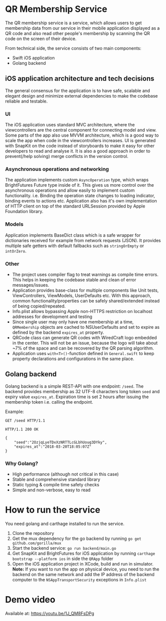 # QR Membership Service

The QR membership service is a service, which allows users to get membership data from our service in their mobile application displayed as a QR code and also read other people's membership by scanning the QR code on the screen of their device.

From technical side, the service consists of two main components:
- Swift iOS application
- Golang backend

## iOS application architecture and tech decisions
The general consensus for the application is to have safe, scalable and elegant design and minimize external dependencies to make the codebase reliable and testable.


### UI
The iOS application uses standard MVC architecture, where the viewcontrollers are the central component for connecting model and view. Some parts of the app also use MVVM architecture, which is a good way to scale the app when code in the viewcontrollers increases. 
UI is generated with SnapKit on the code instead of storyboards to make it easy for other developers to read and analyse it. It is also a good approach in order to prevent(/help solving) merge conflicts in the version control.

### Asynchronous operations and networking
The application implements custom `AsyncOperation` type, which wraps BrightFutures Future type inside of it. This gives us more control over the asynchronous operations and allow easily to implement custom functionality. i.e. Binding the operation state changes to loading indicator, binding events to actions etc.
Application also has it's own implementation of HTTP client on top of the standard URLSession provided by Apple Foundation library. 

### Models
Application implements BaseDict class which is a safe wrapper for dictionaries received for example from network requests (JSON). It provides multiple safe getters with default fallbacks such as `stringOrEmpty` or `intOrZero`.

### Other 
- The project uses compiler flag to treat warnings as compile time errors. This helps in keeping the codebase stable and clean of error messages/issues.
- Application provides base-class for multiple components like Unit tests, ViewControllers, ViewModels, UserDefaults etc. With this approach, common functionality/properties can be safely shared/extended instead of being copied/repeated.
- Info.plist allows bypassing Apple non-HTTPS restriction on localhost addresses for development and testing
- Since single user may only have one membership at a time, `QRMembership` objects are cached to NSUserDefaults and set to expire as defined by the backend `expires_at` property.
- QRCode class can generate QR codes with WiredCraft logo embedded in the center. This will not be an issue, because the logo will take about ~7% of the space and can be recovered by the QR parsing algorithm.
- Application uses `with<T>()`-function defined in `General.swift` to keep property declarations and configurations in the same place.

## Golang backend
Golang backend is a simple REST-API with one endpoint: `/seed`.
The backend provides membership as 32 UTF-8 characters long token `seed` and expiry value `expires_at`. Expiration time is set 2 hours after issuing the membership token i.e. calling the endpoint.

Example:

    GET /seed HTTP/1.1
    
    HTTP/1.1 200 OK
    
    {
        "seed":"2OzjqLyeTDxXzNRTTLcGLbhUoug3DYky",
        "expires_at":"2018-03-20T18:05:07Z"
    }
### Why Golang?
- High performance (although not critical in this case)
- Stable and comprehensive standard library
- Static typing & compile time safety checks
- Simple and non-verbose, easy to read

# How to run the service
You need golang and carthage installed to run the service.

 1. Clone the repository
 2. Get the mux dependency for the go backend by running `go get github.com/gorilla/mux`
 3. Start the backend service: `go run backend/main.go`
 4. Get SnapKit and BrightFutures for iOS application by running `carthage bootstrap --platform ios` in side the `QRApp` folder
 5. Open the iOS application project in XCode, build and run in simulator.
 **Note:** If you want to run the app on physical device, you need to run the backend on the same network and add the IP address of the backend computer to the `NSAppTransportSecurity` exceptions in `Info.plist`

# Demo video
Available at: https://youtu.be/1J_QM8FsDPg
